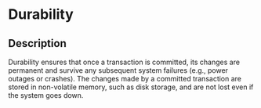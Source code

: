 # Durability

## Description

Durability ensures that once a transaction is committed, its changes are permanent and survive any subsequent system failures (e.g., power outages or crashes). The changes made by a committed transaction are stored in non-volatile memory, such as disk storage, and are not lost even if the system goes down.
